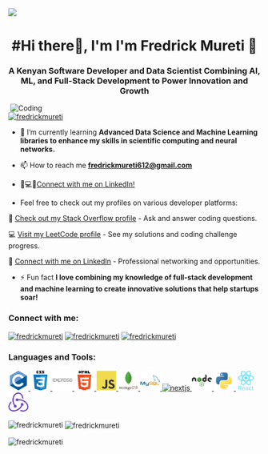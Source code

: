 <img src="https://media.istockphoto.com/id/1503858430/vector/website-software-development-concept-web-design-site-and-mobile-app-on-laptop-testing-on.jpg?s=612x612&w=0&k=20&c=k8ckKsgOrPPxohAA_ywg2VXZzdCPptEbOlleRV8Kb7c=" width="1000" height="auto">
<h1 align="center">#Hi there👋, I'm I'm Fredrick Mureti 👋</h1>
<h3 align="center">A Kenyan Software Developer and Data Scientist Combining AI, ML, and Full-Stack Development to Power Innovation and Growth</h3>
<img align="right" alt="Coding" width="500" src="https://cdn.dribbble.com/users/1162077/screenshots/3848914/media/7ed7d5ca074b48b328150e5a231e8d1f.gif" />

<p align="left"> <a href="https://twitter.com/fredrickmureti" target="blank"><img src="https://img.shields.io/twitter/follow/fredrickmureti?logo=twitter&style=for-the-badge" alt="fredrickmureti" /></a> </p>

- 🌱 I’m currently learning ****Advanced Data Science and Machine Learning libraries** to enhance my skills in scientific computing and neural networks.**

- 📫 How to reach me ****[fredrickmureti612@gmail.com](mailto:fredrickmureti612@gmail.com)****
- 🧑💻🔗[Connect with me on LinkedIn!](https://www.linkedin.com/in/fredrick-mureti-95bb5423a/)
- Feel free to check out my profiles on various developer platforms:

🤔 [Check out my Stack Overflow profile](https://stackoverflow.com/users/21428142/fredrick-mureti/) - Ask and answer coding questions.

💻 [Visit my LeetCode profile](https://leetcode.com/fredrick_64/) - See my solutions and coding challenge progress.

🔗 [Connect with me on LinkedIn](https://https://www.linkedin.com/learning/) - Professional networking and opportunities.


- ⚡ Fun fact ****I love combining my knowledge of full-stack development and machine learning to create innovative solutions that help startups soar!****

<h3 align="left">Connect with me:</h3>
<p align="left">
<a href="https://twitter.com/fredrickmureti" target="blank"><img align="center" src="https://raw.githubusercontent.com/rahuldkjain/github-profile-readme-generator/master/src/images/icons/Social/twitter.svg" alt="fredrickmureti" height="30" width="40" /></a>
<a href="https://linkedin.com/in/fredrickmureti" target="blank"><img align="center" src="https://raw.githubusercontent.com/rahuldkjain/github-profile-readme-generator/master/src/images/icons/Social/linked-in-alt.svg" alt="fredrickmureti" height="30" width="40" /></a>
<a href="https://kaggle.com/fredrickmureti" target="blank"><img align="center" src="https://raw.githubusercontent.com/rahuldkjain/github-profile-readme-generator/master/src/images/icons/Social/kaggle.svg" alt="fredrickmureti" height="30" width="40" /></a>
</p>

<h3 align="left">Languages and Tools:</h3>
<p align="left"> <a href="https://www.cprogramming.com/" target="_blank" rel="noreferrer"> <img src="https://raw.githubusercontent.com/devicons/devicon/master/icons/c/c-original.svg" alt="c" width="40" height="40"/> </a> <a href="https://www.w3schools.com/css/" target="_blank" rel="noreferrer"> <img src="https://raw.githubusercontent.com/devicons/devicon/master/icons/css3/css3-original-wordmark.svg" alt="css3" width="40" height="40"/> </a> <a href="https://expressjs.com" target="_blank" rel="noreferrer"> <img src="https://raw.githubusercontent.com/devicons/devicon/master/icons/express/express-original-wordmark.svg" alt="express" width="40" height="40"/> </a> <a href="https://www.w3.org/html/" target="_blank" rel="noreferrer"> <img src="https://raw.githubusercontent.com/devicons/devicon/master/icons/html5/html5-original-wordmark.svg" alt="html5" width="40" height="40"/> </a> <a href="https://developer.mozilla.org/en-US/docs/Web/JavaScript" target="_blank" rel="noreferrer"> <img src="https://raw.githubusercontent.com/devicons/devicon/master/icons/javascript/javascript-original.svg" alt="javascript" width="40" height="40"/> </a> <a href="https://www.mongodb.com/" target="_blank" rel="noreferrer"> <img src="https://raw.githubusercontent.com/devicons/devicon/master/icons/mongodb/mongodb-original-wordmark.svg" alt="mongodb" width="40" height="40"/> </a> <a href="https://www.mysql.com/" target="_blank" rel="noreferrer"> <img src="https://raw.githubusercontent.com/devicons/devicon/master/icons/mysql/mysql-original-wordmark.svg" alt="mysql" width="40" height="40"/> </a> <a href="https://nextjs.org/" target="_blank" rel="noreferrer"> <img src="https://cdn.worldvectorlogo.com/logos/nextjs-2.svg" alt="nextjs" width="40" height="40"/> </a> <a href="https://nodejs.org" target="_blank" rel="noreferrer"> <img src="https://raw.githubusercontent.com/devicons/devicon/master/icons/nodejs/nodejs-original-wordmark.svg" alt="nodejs" width="40" height="40"/> </a> <a href="https://www.python.org" target="_blank" rel="noreferrer"> <img src="https://raw.githubusercontent.com/devicons/devicon/master/icons/python/python-original.svg" alt="python" width="40" height="40"/> </a> <a href="https://reactjs.org/" target="_blank" rel="noreferrer"> <img src="https://raw.githubusercontent.com/devicons/devicon/master/icons/react/react-original-wordmark.svg" alt="react" width="40" height="40"/> </a> <a href="https://redux.js.org" target="_blank" rel="noreferrer"> <img src="https://raw.githubusercontent.com/devicons/devicon/master/icons/redux/redux-original.svg" alt="redux" width="40" height="40"/> </a> </p>

<p><img align="left" src="https://github-readme-stats.vercel.app/api/top-langs?username=fredrickmureti&show_icons=true&locale=en&layout=compact" alt="fredrickmureti" /></p>

<p>&nbsp;<img align="center" src="https://github-readme-stats.vercel.app/api?username=fredrickmureti&show_icons=true&locale=en" alt="fredrickmureti" /></p>

<p><img align="center" src="https://github-readme-streak-stats.herokuapp.com/?user=fredrickmureti&" alt="fredrickmureti" /></p>

